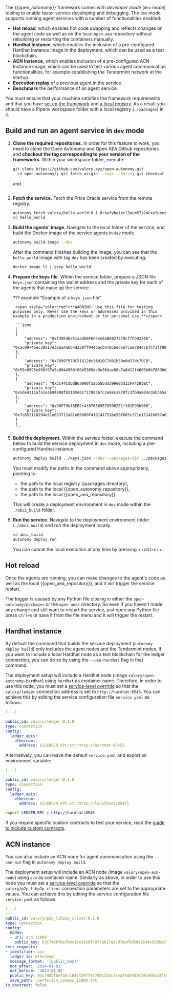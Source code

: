 The {{open_autonomy}} framework comes with *developer mode* (`dev` mode) tooling to enable faster service developing and debugging. The `dev` mode supports running agent services with a number of functionalities enabled:

* **Hot reload**, which enables hot code swapping and reflects changes on the agent code as well as on the local `open-aea` repository without rebuilding or restarting the containers manually.
* **Hardhat Instance**, which enables the inclusion of a pre-configured Hardhat Instance image in the deployment, which can be used as a test blockchain.
* **ACN Instance**, which enables inclusion of a pre-configured ACN Instance image, which can be used to test various agent communication functionalities, for example establishing the Tendermint network at the startup.
* **Execution replay** of a previous agent in the service.
* **Benchmark** the performance of an agent service.

You must ensure that your machine satisfies the framework requirements and that you have [set up the framework](./set_up.md#set-up-the-framework) and [a local registry](./set_up.md#set-up-the-local-registry). As a result you should have a Pipenv workspace folder with a local registry (`./packages`) in it.
## Build and run an agent service in `dev` mode

1. **Clone the required repositories.** In order for this feature to work, you need to clone the Open Autonomy and Open AEA Github repositories and **checkout the tag corresponding to your version of the frameworks**. Within your workspace folder, execute:

    ```bash
    git clone https://github.com/valory-xyz/open-autonomy.git
	  cd open-autonomy/; git fetch origin --tags --force; git checkout $$(git tag --sort=committerdate | tail -n 1)
    ```

    and

    ```bash

    ```

2. **Fetch the service.** Fetch the Price Oracle service from the remote registry.

    ```bash
    autonomy fetch valory/hello_world:0.1.0:bafybeiecl3acm57s24cxy5pbmzqhkbiewaj7siksun2gcuh4zc3z5wbs6q --service
    cd hello_world
    ```

3. **Build the agents' image.** Navigate to the local folder of the service, and build the Docker image of the service agents in `dev` mode.

    ```bash
    autonomy build-image --dev
    ```

    After the command finishes building the image, you can see that the `hello_world` image with tag `dev` has been created by executing:

    ```bash
    docker image ls | grep hello_world
    ```

4. **Prepare the keys file.** Within the service folder, prepare a JSON file `keys.json` containing the wallet address and the private key for each of the agents that make up the service.

    ??? example "Example of a `keys.json` file"

        <span style="color:red">**WARNING: Use this file for testing purposes only. Never use the keys or addresses provided in this example in a production environment or for personal use.**</span>

        ```json
        [
        {
            "address": "0xf39Fd6e51aad88F6F4ce6aB8827279cffFb92266",
            "private_key": "0xac0974bec39a17e36ba4a6b4d238ff944bacb478cbed5efcae784d7bf4f2ff80"
        },
        {
            "address": "0x70997970C51812dc3A010C7d01b50e0d17dc79C8",
            "private_key": "0x59c6995e998f97a5a0044966f0945389dc9e86dae88c7a8412f4603b6b78690d"
        },
        {
            "address": "0x3C44CdDdB6a900fa2b585dd299e03d12FA4293BC",
            "private_key": "0x5de4111afa1a4b94908f83103eb1f1706367c2e68ca870fc3fb9a804cdab365a"
        },
        {
            "address": "0x90F79bf6EB2c4f870365E785982E1f101E93b906",
            "private_key": "0x7c852118294e51e653712a81e05800f419141751be58f605c371e15141b007a6"
        }
        ]
        ```

5. **Build the deployment.** Within the service folder, execute the command below to build the service deployment in `dev` mode, including a pre-configured Hardhat instance.

    ```bash
    autonomy deploy build ../keys.json --dev --packages-dir ../packages/ --open-autonomy-dir ~/git/open-autonomy/ --open-aea-dir ~/git/open-aea/ -ltm
    ```

    You must modify the paths in the command above appropriately, pointing to:

    * the path to the local registry (/packages directory),
    * the path to the local {{open_autonomy_repository}},
    * the path to the local {{open_aea_repository}}.

    This will create a deployment environment in `dev` mode within the `./abci_build` folder.

6. **Run the service.** Navigate to the deployment environment folder (`./abci_build`) and run the deployment locally.

    ```bash
    cd abci_build
    autonomy deploy run
    ```

	You can cancel the local execution at any time by pressing ++ctrl+c++.

## Hot reload

Once the agents are running, you can make changes to the agent's code as well as the local {{open_aea_repository}}, and it will trigger the service restart.

The trigger is caused by any Python file closing in either the `open-autonomy/packages` or the `open-aea/` directory. So even if you haven't made any change and still want to restart the service, just open any Python file press `Ctrl+S` or save it from the file menu and it will trigger the restart.


## Hardhat instance

By default the command that builds the service deployment (`autonomy deploy build`) only includes the agent nodes and the Tendermint nodes. If you want to include a local Hardhat node as a test blockchain for the ledger connection, you can do so by using the `--use-hardhat` flag in that command.

The deployment setup will include a Hardhat node (image `valory/open-autonomy-hardhat`) using `hardhat` as container name. Therefore, in order to use this node, you must set a [service-level override](../../guides/service_configuration_file.md#service-level-overrides) so that the `valory/ledger` connection address is set to `http://hardhat:8545`.
You can achieve this by editing the service configuration file `service.yaml` as follows:

```yaml
(...)
---
public_id: valory/ledger:0.1.0
type: connection
config:
  ledger_apis:
    ethereum:
      address: ${LEDGER_RPC:str:http://hardhat:8545}
```

Alternatively, you can leave the default `service.yaml` and export an environment variable:

```yaml
(...)
---
public_id: valory/ledger:0.1.0
type: connection
config:
  ledger_apis:
    ethereum:
      address: ${LEDGER_RPC:str:http://localhost:8545}
```

```bash
export LEDGER_RPC = http://hardhat:8545
```

If you require specific custom contracts to test your service, read the [guide to include custom contracts](https://github.com/valory-xyz/autonolas-registries/blob/main/docs/running_with_custom_contracts.md).

## ACN instance

You can also include an ACN node for agent communication using the `--use-acn` flag in `autonomy deploy build`.

The deployment setup will include an ACN node (image `valory/open-acn-node`) using `acn` as container name. Similarly as above, in order to use this node you must set a [service-level override](../../guides/service_configuration_file.md#service-level-overrides) so that the `valory/p2p_libp2p_client` connection parameters are set to the appropriate values.
You can achieve this by editing the service configuration file `service.yaml` as follows:

```yaml
(...)
---
public_id: valory/p2p_libp2p_client:0.1.0
type: connection
config:
  nodes:
  - uri: acn:11000
    public_key: 03c74dbfbe7bbc1b42429f78778017a3cd7eaf9d59d1634c9505a3f7c1a9350e71
cert_requests:
- identifier: acn
  ledger_id: ethereum
  message_format: '{public_key}'
  not_after: '2024-01-01'
  not_before: '2023-01-01'
  public_key: 03c74dbfbe7bbc1b42429f78778017a3cd7eaf9d59d1634c9505a3f7c1a9350e71
  save_path: .certs/acn_cosmos_11000.txt
is_abstract: false
```

